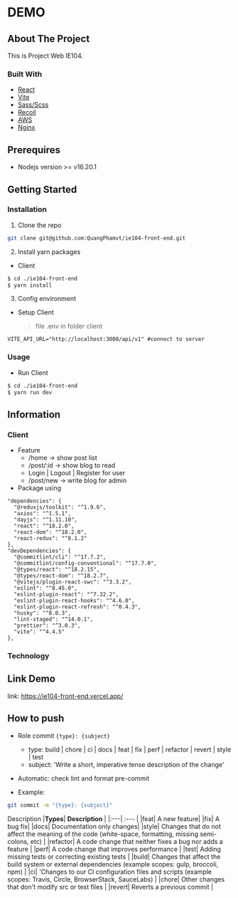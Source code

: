 # DEMO

## About The Project

This is Project Web IE104.

### Built With

- [React][React-url]
- [Vite][Vite-url]
- [Sass/Scss][Sass-url]
- [Recoil][Recoil-url]
- [AWS][AWS-url]
- [Nginx][Nginx-url]

## Prerequires

- Nodejs version >= v16.20.1

## Getting Started

### Installation

1. Clone the repo

```bash
git clone git@github.com:QuangPhamvt/ie104-front-end.git
```

2. Install yarn packages

- Client

```bash
$ cd ./ie104-front-end
$ yarn install
```

3. Config environment

- Setup Client
  > file .env in folder client

```
VITE_API_URL="http://localhost:3000/api/v1" #connect to server
```

### Usage

- Run Client

```bash
$ cd ./ie104-front-end
$ yarn run dev
```

## Information

### Client

- Feature
  - /home -> show post list
  - /post/:id -> show blog to read
  - Login | Logout | Register for user
  - /post/new -> write blog for admin
- Package using

```
"dependencies": {
  "@reduxjs/toolkit": "^1.9.6",
  "axios": "^1.5.1",
  "dayjs": "^1.11.10",
  "react": "^18.2.0",
  "react-dom": "^18.2.0",
  "react-redux": "^8.1.2"
},
"devDependencies": {
  "@commitlint/cli": "^17.7.2",
  "@commitlint/config-conventional": "^17.7.0",
  "@types/react": "^18.2.15",
  "@types/react-dom": "^18.2.7",
  "@vitejs/plugin-react-swc": "^3.3.2",
  "eslint": "^8.45.0",
  "eslint-plugin-react": "^7.32.2",
  "eslint-plugin-react-hooks": "^4.6.0",
  "eslint-plugin-react-refresh": "^0.4.3",
  "husky": "^8.0.3",
  "lint-staged": "^14.0.1",
  "prettier": "^3.0.3",
  "vite": "^4.4.5"
},
```

### Technology

## Link Demo

link: https://ie104-front-end.vercel.app/

## How to push

- Role commit
  `{type}: {subject}`
  - type: build | chore | ci | docs | feat | fix | perf | refactor | revert | style | test
  - subject: 'Write a short, imperative tense description of the change'
- Automatic: check lint and format pre-commit

- Example:

```bash
git commit -m "{type}: {subject}"
```

Description
|**Types**| **Description** |
|:---| :--- |
|feat| A new feature|
|fix| A bug fix|
|docs| Documentation only changes|
|style| Changes that do not affect the meaning of the code (white-space, formatting, missing semi-colons, etc) |
|refactor| A code change that neither fixes a bug nor adds a feature |
|perf| A code change that improves performance |
|test| Adding missing tests or correcting existing tests |
|build| Changes that affect the build system or external dependencies (example scopes: gulp, broccoli, npm) |
|ci| 'Changes to our CI configuration files and scripts (example scopes: Travis, Circle, BrowserStack, SauceLabs) |
|chore| Other changes that don't modify src or test files |
|revert| Reverts a previous commit |

<!-- MARKDOWN LINKS & IMAGES -->
<!-- https://www.markdownguide.org/basic-syntax/#reference-style-links -->

[React-url]: https://react.dev/
[Vite-url]: https://vitejs.dev/
[Sass-url]: https://sass-lang.com/documentation/style-rules/declarations/
[AWS-url]: https://aws.amazon.com/
[Recoil-url]: https://recoiljs.org/
[Nginx-url]: https://www.nginx.com/
